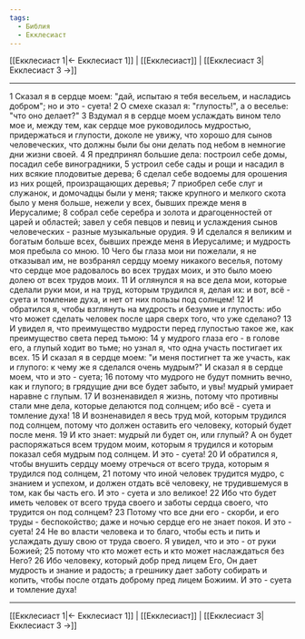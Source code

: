```yaml
---
tags:
  - Библия
  - Екклесиаст
---
```

[[Екклесиаст 1|← Екклесиаст 1]] | [[Екклесиаст]] | [[Екклесиаст 3|Екклесиаст 3 →]]

---
1 Сказал я в сердце моем: "дай, испытаю я тебя весельем, и насладись добром"; но и это - суета!
2 О смехе сказал я: "глупость!", а о веселье: "что оно делает?"
3 Вздумал я в сердце моем услаждать вином тело мое и, между тем, как сердце мое руководилось мудростью, придержаться и глупости, доколе не увижу, что хорошо для сынов человеческих, что должны были бы они делать под небом в немногие дни жизни своей.
4 Я предпринял большие дела: построил себе домы, посадил себе виноградники,
5 устроил себе сады и рощи и насадил в них всякие плодовитые дерева;
6 сделал себе водоемы для орошения из них рощей, произращающих деревья;
7 приобрел себе слуг и служанок, и домочадцы были у меня; также крупного и мелкого скота было у меня больше, нежели у всех, бывших прежде меня в Иерусалиме;
8 собрал себе серебра и золота и драгоценностей от царей и областей; завел у себя певцов и певиц и услаждения сынов человеческих - разные музыкальные орудия.
9 И сделался я великим и богатым больше всех, бывших прежде меня в Иерусалиме; и мудрость моя пребыла со мною.
10 Чего бы глаза мои ни пожелали, я не отказывал им, не возбранял сердцу моему никакого веселья, потому что сердце мое радовалось во всех трудах моих, и это было моею долею от всех трудов моих.
11 И оглянулся я на все дела мои, которые сделали руки мои, и на труд, которым трудился я, делая их: и вот, всё - суета и томление духа, и нет от них пользы под солнцем!
12 И обратился я, чтобы взглянуть на мудрость и безумие и глупость: ибо что может сделать человек после царя сверх того, что уже сделано?
13 И увидел я, что преимущество мудрости перед глупостью такое же, как преимущество света перед тьмою:
14 у мудрого глаза его - в голове его, а глупый ходит во тьме; но узнал я, что одна участь постигает их всех.
15 И сказал я в сердце моем: "и меня постигнет та же участь, как и глупого: к чему же я сделался очень мудрым?" И сказал я в сердце моем, что и это - суета;
16 потому что мудрого не будут помнить вечно, как и глупого; в грядущие дни все будет забыто, и увы! мудрый умирает наравне с глупым.
17 И возненавидел я жизнь, потому что противны стали мне дела, которые делаются под солнцем; ибо всё - суета и томление духа!
18 И возненавидел я весь труд мой, которым трудился под солнцем, потому что должен оставить его человеку, который будет после меня.
19 И кто знает: мудрый ли будет он, или глупый? А он будет распоряжаться всем трудом моим, которым я трудился и которым показал себя мудрым под солнцем. И это - суета!
20 И обратился я, чтобы внушить сердцу моему отречься от всего труда, которым я трудился под солнцем,
21 потому что иной человек трудится мудро, с знанием и успехом, и должен отдать всё человеку, не трудившемуся в том, как бы часть его. И это - суета и зло великое!
22 Ибо что будет иметь человек от всего труда своего и заботы сердца своего, что трудится он под солнцем?
23 Потому что все дни его - скорби, и его труды - беспокойство; даже и ночью сердце его не знает покоя. И это - суета!
24 Не во власти человека и то благо, чтобы есть и пить и услаждать душу свою от труда своего. Я увидел, что и это - от руки Божией;
25 потому что кто может есть и кто может наслаждаться без Него?
26 Ибо человеку, который добр пред лицем Его, Он дает мудрость и знание и радость; а грешнику дает заботу собирать и копить, чтобы после отдать доброму пред лицем Божиим. И это - суета и томление духа!

---
[[Екклесиаст 1|← Екклесиаст 1]] | [[Екклесиаст]] | [[Екклесиаст 3|Екклесиаст 3 →]]